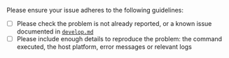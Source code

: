 Please ensure your issue adheres to the following guidelines: 

- [ ] Please check the problem is not already reported, or a known issue documented in [`develop.md`](develop.md)
- [ ] Please include enough details to reproduce the problem: the command executed, the host platform, error messages or relevant logs
